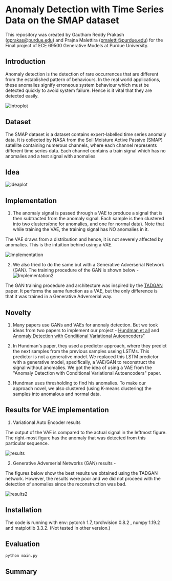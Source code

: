 # Anomaly Detection with Time Series Data on the SMAP dataset

This repository was created by Gautham Reddy Prakash (gprakas@purdue.edu) and Prajna Malettira (pmaletti@purdue.edu) for the Final project of ECE 69500 Generative Models at Purdue University. 



## Introduction
Anomaly detection is the detection of rare occurrences that are different from the established pattern of behaviours. In the real world applications, these anomalies signify erroneous system behaviour which must be detected quickly to avoid system failure. Hence is it vital that they are detected easily.


![introplot](https://github.com/pmaletti/GM_Project/blob/main/images/Idea.png?raw=true)



## Dataset
The SMAP dataset is a dataset contains expert-labelled time series anomaly data. It is collected by NASA from the Soil Moisture Active Passive (SMAP) satellite containing numerous channels, where each channel represents different time series data. 
Each channel contains a train signal which has no anomalies and a test signal with anomalies



## Idea

![ideaplot](https://github.com/pmaletti/GM_Project/blob/main/images/IntroPics.png?raw=true)



## Implementation
1) The anomaly signal is passed through a VAE to produce a signal that is then subtracted from the anomaly signal. Each sample is then clustered into two clusters(one for anomalies, and one for normal data). Note that while training the VAE, the training signal has NO anomalies in it. 

The VAE draws from a distribution and hence, it is not severely affected by anomalies. This is the intuition behind using a VAE. 

![Implementation](https://github.com/pmaletti/GM_Project/blob/main/images/Implementation.png?raw=true)

2) We also tried to do the same but with a Generative Adverserial Network (GAN). The training procedure of the GAN is shown below - 
![Implementation2](https://github.com/pmaletti/GM_Project/blob/main/images/TrainingProcess.png?raw=true)

The GAN training procedure and architecture was inspired by the [TADGAN](https://ieeexplore.ieee.org/abstract/document/9378139) paper. It performs the same function as a VAE, but the only difference is that it was trained in a Generative Adverserial way.


## Novelty 
1) Many papers use GANs and VAEs for anonaly detection. But we took ideas from two papers to implement our project - 
[Hundman et all](https://arxiv.org/pdf/1802.04431) and [Anomaly Detection with Conditional Variational Autoencoders"](https://ieeexplore.ieee.org/abstract/document/8999265)

2) In Hundman's paper, they used a predictor approach, where they predict the next samples from the previous samples useing LSTMs. This predictor is not a generative model. We replaced this LSTM predictor with a generative model, specifically, a VAE/GAN to reconstruct the signal without anomalies. We got the idea of using a VAE from the "Anomaly Detection with Conditional Variational Autoencoders" paper. 

3) Hundman uses thresholding to find his anomalies. To make our approach novel, we also clustered (using K-means clustering) the samples into anomalous and normal data. 


## Results for VAE implementation
1) Variational Auto Encoder results

The output of the VAE is compared to the actual signal in the leftmost figure. The right-most figure has the anomaly that was detected from this particular sequence. 

![results](https://github.com/pmaletti/GM_Project/blob/main/images/Results.png?raw=true)

2) Generative Adverserial Networks (GAN) results -

The figures below show the best results we obtained using the TADGAN network. However, the results were poor and we did not proceed with the detection of anomalies since the reconstruction was bad. 

![results2](https://github.com/pmaletti/GM_Project/blob/main/images/ResultsGAN.png?raw=true)

## Installation
The code is running with env: pytorch 1.7, torchvision 0.8.2 , numpy 1.19.2 and matplotlib 3.3.2. (Not tested in other version.) 
## Evaluation
```
python main.py
```
## Summary
